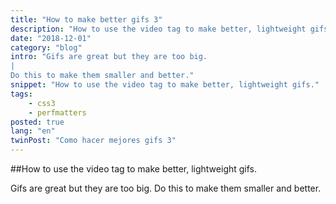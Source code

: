 ```yaml
---
title: "How to make better gifs 3"
description: "How to use the video tag to make better, lightweight gifs."
date: "2018-12-01"
category: "blog"
intro: "Gifs are great but they are too big.
|
Do this to make them smaller and better."
snippet: "How to use the video tag to make better, lightweight gifs."
tags:
    - css3
    - perfmatters
posted: true
lang: "en"
twinPost: "Como hacer mejores gifs 3"
---
```


##How to use the video tag to make better, lightweight gifs.

Gifs are great but they are too big. Do this to make them smaller and better.